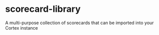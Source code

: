 # scorecard-library
A multi-purpose collection of scorecards that can be imported into your Cortex instance
